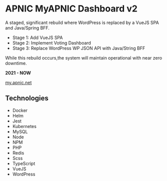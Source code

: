 # APNIC MyAPNIC Dashboard v2

A staged, significant rebuild where WordPress is replaced by a VueJS SPA and Java/Spring BFF.

-   Stage 1: Add VueJS SPA
-   Stage 2: Implement Voting Dashboard
-   Stage 3: Replace WordPress WP JSON API with Java/String BFF

While this rebuild occurs,the system will maintain operational with near zero downtime.

**2021 - NOW**

[my.apnic.net](https://my.apnic.net)

## Technologies

-   Docker
-   Helm
-   Jest
-   Kubernetes
-   MySQL
-   Node
-   NPM
-   PHP
-   Redis
-   Scss
-   TypeScript
-   VueJS
-   WordPress
